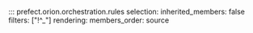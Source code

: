 ::: prefect.orion.orchestration.rules
    selection:
      inherited_members: false
      filters: ["!^_"]
    rendering:
      members_order: source
